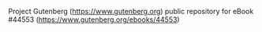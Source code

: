 Project Gutenberg (https://www.gutenberg.org) public repository for eBook #44553 (https://www.gutenberg.org/ebooks/44553)
